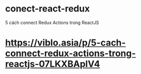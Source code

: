 # conect-react-redux
5 cách connect Redux Actions trong ReactJS
# https://viblo.asia/p/5-cach-connect-redux-actions-trong-reactjs-07LKXBAplV4
